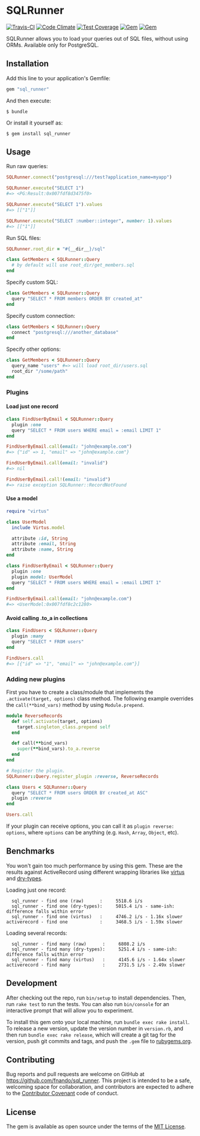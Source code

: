 # SQLRunner

[![Travis-CI](https://travis-ci.org/fnando/sql_runner.png)](https://travis-ci.org/fnando/sql_runner)
[![Code Climate](https://codeclimate.com/github/fnando/sql_runner/badges/gpa.svg)](https://codeclimate.com/github/fnando/sql_runner)
[![Test Coverage](https://codeclimate.com/github/fnando/sql_runner/badges/coverage.svg)](https://codeclimate.com/github/fnando/sql_runner/coverage)
[![Gem](https://img.shields.io/gem/v/sql_runner.svg)](https://rubygems.org/gems/sql_runner)
[![Gem](https://img.shields.io/gem/dt/sql_runner.svg)](https://rubygems.org/gems/sql_runner)

SQLRunner allows you to load your queries out of SQL files, without using ORMs. Available only for PostgreSQL.

## Installation

Add this line to your application's Gemfile:

```ruby
gem "sql_runner"
```

And then execute:

    $ bundle

Or install it yourself as:

    $ gem install sql_runner

## Usage

Run raw queries:

```ruby
SQLRunner.connect("postgresql:///test?application_name=myapp")

SQLRunner.execute("SELECT 1")
#=> <PG:Result:0x007fdf8d3475f0>

SQLRunner.execute("SELECT 1").values
#=> [["1"]]

SQLRunner.execute("SELECT :number::integer", number: 1).values
#=> [["1"]]
```

Run SQL files:

```ruby
SQLRunner.root_dir = "#{__dir__}/sql"

class GetMembers < SQLRunner::Query
  # by default will use root_dir/get_members.sql
end
```

Specify custom SQL:

```ruby
class GetMembers < SQLRunner::Query
  query "SELECT * FROM members ORDER BY created_at"
end
```

Specify custom connection:

```ruby
class GetMembers < SQLRunner::Query
  connect "postgresql:///another_database"
end
```

Specify other options:

```ruby
class GetMembers < SQLRunner::Query
  query_name "users" #=> will load root_dir/users.sql
  root_dir "/some/path"
end
```

### Plugins

#### Load just one record

```ruby
class FindUserByEmail < SQLRunner::Query
  plugin :one
  query "SELECT * FROM users WHERE email = :email LIMIT 1"
end

FindUserByEmail.call(email: "john@example.com")
#=> {"id" => 1, "email" => "john@example.com"}

FindUserByEmail.call(email: "invalid")
#=> nil

FindUserByEmail.call!(email: "invalid")
#=> raise exception SQLRunner::RecordNotFound
```

#### Use a model

```ruby
require "virtus"

class UserModel
  include Virtus.model

  attribute :id, String
  attribute :email, String
  attribute :name, String
end

class FindUserByEmail < SQLRunner::Query
  plugin :one
  plugin model: UserModel
  query "SELECT * FROM users WHERE email = :email LIMIT 1"
end

FindUserByEmail.call(email: "john@example.com")
#=> <UserModel:0x007fdf8c2c1280>
```

#### Avoid calling .to_a in collections

```ruby
class FindUsers < SQLRunner::Query
  plugin :many
  query "SELECT * FROM users"
end

FindUsers.call
#=> [{"id" => "1", "email" => "john@example.com"}]
```

### Adding new plugins

First you have to create a class/module that implements the `.activate(target, options)` class method. The following example overrides the `call(**bind_vars)` method by using `Module.prepend`.

```ruby
module ReverseRecords
  def self.activate(target, options)
    target.singleton_class.prepend self
  end

  def call(**bind_vars)
    super(**bind_vars).to_a.reverse
  end
end

# Register the plugin.
SQLRunner::Query.register_plugin :reverse, ReverseRecords

class Users < SQLRunner::Query
  query "SELECT * FROM users ORDER BY created_at ASC"
  plugin :reverse
end

Users.call
```

If your plugin can receive options, you can call it as `plugin reverse: options`, where `options` can be anything (e.g. `Hash`, `Array`, `Object`, etc).

## Benchmarks

You won't gain too much performance by using this gem. These are the results against ActiveRecord using different wrapping libraries like [virtus](https://rubygems.org/gems/virtus) and [dry-types](https://rubygems.org/gems/dry-types).

Loading just one record:

```
  sql_runner - find one (raw)      :     5518.6 i/s
  sql_runner - find one (dry-types):     5015.4 i/s - same-ish: difference falls within error
  sql_runner - find one (virtus)   :     4746.2 i/s - 1.16x slower
activerecord - find one            :     3468.5 i/s - 1.59x slower
```

Loading several records:

```
  sql_runner - find many (raw)      :     6808.2 i/s
  sql_runner - find many (dry-types):     5251.4 i/s - same-ish: difference falls within error
  sql_runner - find many (virtus)   :     4145.6 i/s - 1.64x slower
activerecord - find many            :     2731.5 i/s - 2.49x slower
```

## Development

After checking out the repo, run `bin/setup` to install dependencies. Then, run `rake test` to run the tests. You can also run `bin/console` for an interactive prompt that will allow you to experiment.

To install this gem onto your local machine, run `bundle exec rake install`. To release a new version, update the version number in `version.rb`, and then run `bundle exec rake release`, which will create a git tag for the version, push git commits and tags, and push the `.gem` file to [rubygems.org](https://rubygems.org).

## Contributing

Bug reports and pull requests are welcome on GitHub at https://github.com/fnando/sql_runner. This project is intended to be a safe, welcoming space for collaboration, and contributors are expected to adhere to the [Contributor Covenant](http://contributor-covenant.org) code of conduct.

## License

The gem is available as open source under the terms of the [MIT License](http://opensource.org/licenses/MIT).
